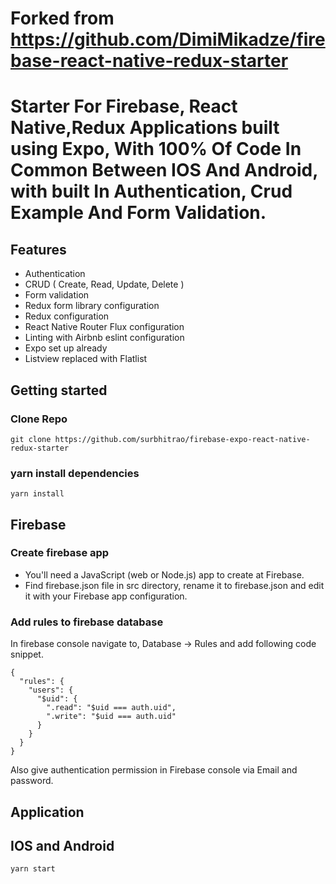 # Forked from https://github.com/DimiMikadze/firebase-react-native-redux-starter
# Starter For Firebase, React Native,Redux Applications built using Expo, With 100% Of Code In Common Between IOS And Android, with built In Authentication, Crud Example And Form Validation.

## Features

- Authentication
- CRUD ( Create, Read, Update, Delete )
- Form validation
- Redux form library configuration
- Redux configuration
- React Native Router Flux configuration
- Linting with Airbnb eslint configuration
- Expo set up already 
- Listview replaced with Flatlist


## Getting started

### Clone Repo

````
git clone https://github.com/surbhitrao/firebase-expo-react-native-redux-starter
````

### yarn install dependencies

````
yarn install
````

## Firebase

### Create firebase app

- You'll need a JavaScript (web or Node.js) app to create at Firebase.
- Find firebase.json file in src directory, rename it to firebase.json and edit it with your Firebase app configuration.

### Add rules to firebase database

In firebase console navigate to, Database -> Rules and add following code snippet.

````
{
  "rules": {
    "users": {
      "$uid": {
        ".read": "$uid === auth.uid",
        ".write": "$uid === auth.uid"
      }
    }
  }
}
````

Also give authentication permission in Firebase console via Email and password.

## Application

## IOS and Android

````
yarn start
````

